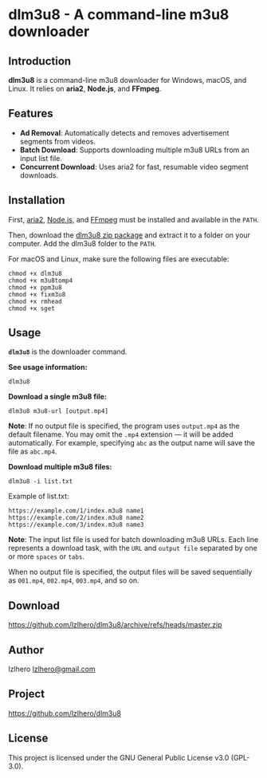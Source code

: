 # dlm3u8 - A command-line m3u8 downloader

## Introduction
**dlm3u8** is a command-line m3u8 downloader for Windows, macOS, and Linux. It relies on **aria2**, **Node.js**, and **FFmpeg**.

## Features
* **Ad Removal**: Automatically detects and removes advertisement segments from videos.
* **Batch Download**: Supports downloading multiple m3u8 URLs from an input list file.
* **Concurrent Download**: Uses aria2 for fast, resumable video segment downloads.

## Installation
First, [aria2](https://aria2.github.io/), [Node.js](https://nodejs.org), and [FFmpeg](https://www.ffmpeg.org/) must be installed and available in the `PATH`.

Then, download the [dlm3u8 zip package](https://github.com/lzlhero/dlm3u8/archive/refs/heads/master.zip) and extract it to a folder on your computer. Add the dlm3u8 folder to the `PATH`.

For macOS and Linux, make sure the following files are executable:
```
chmod +x dlm3u8
chmod +x m3u8tomp4
chmod +x ppm3u8
chmod +x fixm3u8
chmod +x rmhead
chmod +x sget
```

## Usage
**`dlm3u8`** is the downloader command.

**See usage information:**
```
dlm3u8
```

**Download a single m3u8 file:**
```
dlm3u8 m3u8-url [output.mp4]
```
**Note**: If no output file is specified, the program uses `output.mp4` as the default filename. You may omit the `.mp4` extension — it will be added automatically. For example, specifying `abc` as the output name will save the file as `abc.mp4`.

**Download multiple m3u8 files:**
```
dlm3u8 -i list.txt
```
Example of list.txt:
```
https://example.com/1/index.m3u8 name1
https://example.com/2/index.m3u8 name2
https://example.com/3/index.m3u8 name3
```
**Note**: The input list file is used for batch downloading m3u8 URLs. Each line represents a download task, with the `URL` and `output file` separated by one or more `spaces` or `tabs`.

When no output file is specified, the output files will be saved sequentially as `001.mp4`, `002.mp4`, `003.mp4`, and so on.

## Download
https://github.com/lzlhero/dlm3u8/archive/refs/heads/master.zip

## Author
lzlhero <lzlhero@gmail.com>

## Project
https://github.com/lzlhero/dlm3u8

## License
This project is licensed under the GNU General Public License v3.0 (GPL-3.0).
